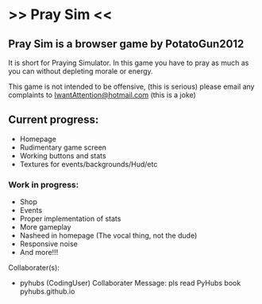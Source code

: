 # >> Pray Sim <<
## Pray Sim is a browser game by PotatoGun2012 
It is short for Praying Simulator.
In this game you have to pray as much as you can without depleting morale or energy.

This game is not intended to be offensive,  (this is serious)
please email any complaints to IwantAttention@hotmail.com (this is a joke)

## Current progress:
- Homepage
- Rudimentary game screen
- Working buttons and stats
- Textures for events/backgrounds/Hud/etc

### Work in progress:
- Shop
- Events
- Proper implementation of stats
- More gameplay
- Nasheed in homepage (The vocal thing, not the dude)
- Responsive noise
- And more!!!

Collaborater(s): 

- pyhubs (CodingUser)
Collaborater Message:
pls read PyHubs book pyhubs.github.io

